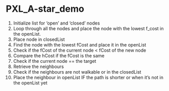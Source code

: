 # PXL_A-star_demo
1. Initialize list for ‘open’ and ‘closed’ nodes
2. Loop through all the nodes and place the node with the lowest f_cost in the openList. 
3. Place node in closedList
4. Find the node with the lowest fCost and place it in the openList
5. Check if the fCost of the current node < fCost of the new node
6. Compare the hCost if the fCost is the same
7. Check if the current node == the target
8. Retrieve the neighbours
9. Check if the neighbours are not walkable or in the closedList
10. Place the neighbour in openList IF the path is shorter or when it’s not in the openList yet